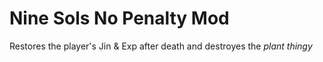 # Nine Sols No Penalty Mod

Restores the player's Jin & Exp after death and destroyes the *plant thingy*